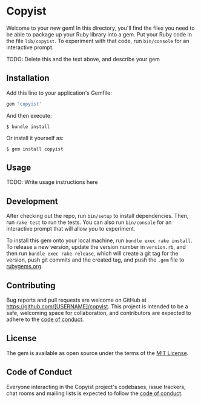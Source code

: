 # Copyist

Welcome to your new gem! In this directory, you'll find the files you need to be able to package up your Ruby library into a gem. Put your Ruby code in the file `lib/copyist`. To experiment with that code, run `bin/console` for an interactive prompt.

TODO: Delete this and the text above, and describe your gem

## Installation

Add this line to your application's Gemfile:

```ruby
gem 'copyist'
```

And then execute:

    $ bundle install

Or install it yourself as:

    $ gem install copyist

## Usage

TODO: Write usage instructions here

## Development

After checking out the repo, run `bin/setup` to install dependencies. Then, run `rake test` to run the tests. You can also run `bin/console` for an interactive prompt that will allow you to experiment.

To install this gem onto your local machine, run `bundle exec rake install`. To release a new version, update the version number in `version.rb`, and then run `bundle exec rake release`, which will create a git tag for the version, push git commits and the created tag, and push the `.gem` file to [rubygems.org](https://rubygems.org).

## Contributing

Bug reports and pull requests are welcome on GitHub at https://github.com/[USERNAME]/copyist. This project is intended to be a safe, welcoming space for collaboration, and contributors are expected to adhere to the [code of conduct](https://github.com/[USERNAME]/copyist/blob/master/CODE_OF_CONDUCT.md).

## License

The gem is available as open source under the terms of the [MIT License](https://opensource.org/licenses/MIT).

## Code of Conduct

Everyone interacting in the Copyist project's codebases, issue trackers, chat rooms and mailing lists is expected to follow the [code of conduct](https://github.com/[USERNAME]/copyist/blob/master/CODE_OF_CONDUCT.md).
